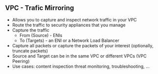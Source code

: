 ## VPC - Trafic Mirroring
- Allows you to capture and inspect network traffic in your VPC
- Route the traffic to security appliances that you manage
- Capture the traffic
    - From (Source) - ENIs
    - To (Targets) - an ENI or a Network Load Balancer
- Capture all packets or capture the packets of your interest (optionally, truncate packets)
- Source and Target can be in the same VPC or different VPCs (VPC Peering)
- Use cases: content inspection threat monitoring, troubleshooting, ...

